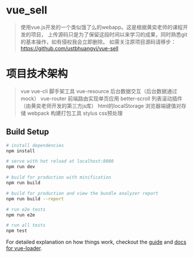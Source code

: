 # vue_sell

> 使用vue.js开发的一个类似饿了么的webapp。这是根据黄奕老师的课程开发的项目，
上传源码只是为了保留这段时间以来学习的成果，同时熟悉git的基本操作，如有侵权我会立即删除。
如需关注原项目源码请移步：https://github.com/ustbhuangyi/vue-sell

# 项目技术架构

>  vue
   vue-cli	脚手架工具
   vue-resource 后台数据交互（后台数据通过mock）
   vue-router	前端路由实现单页应用
   better-scroll 列表滚动插件（由黄奕老师开发的第三方js库）
   html的localStorage	浏览器端键值对存储
   webpack	构建打包工具
   stylus	css预处理



## Build Setup

``` bash
# install dependencies
npm install

# serve with hot reload at localhost:8080
npm run dev

# build for production with minification
npm run build

# build for production and view the bundle analyzer report
npm run build --report

# run e2e tests
npm run e2e

# run all tests
npm test
```

For detailed explanation on how things work, checkout the [guide](http://vuejs-templates.github.io/webpack/) and [docs for vue-loader](http://vuejs.github.io/vue-loader).
